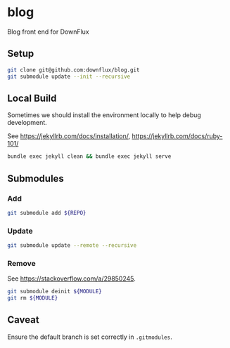 # blog
Blog front end for DownFlux

## Setup

```bash
git clone git@github.com:downflux/blog.git
git submodule update --init --recursive
```

## Local Build

Sometimes we should install the environment locally to help debug development.

See
https://jekyllrb.com/docs/installation/,
https://jekyllrb.com/docs/ruby-101/

```bash
bundle exec jekyll clean && bundle exec jekyll serve
```

## Submodules

### Add

```bash
git submodule add ${REPO}
```

### Update

```bash
git submodule update --remote --recursive
```

### Remove

See https://stackoverflow.com/a/29850245.

```bash
git submodule deinit ${MODULE}
git rm ${MODULE}
```

## Caveat

Ensure the default branch is set correctly in `.gitmodules`.
